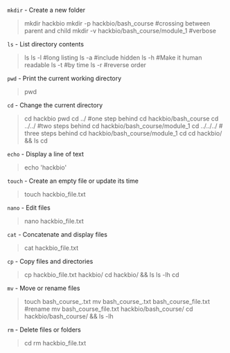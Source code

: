 `mkdir` - Create a new folder
> mkdir hackbio
> mkdir -p hackbio/bash_course #crossing between parent and child
> mkdir -v hackbio/bash_course/module_1 #verbose


`ls` - List directory contents
> ls
> ls -l #long listing
> ls -a #include hidden
> ls -h #Make it human readable
> ls -t #by time
> ls -r #reverse order

`pwd` - Print the current working directory
> pwd 

`cd` - Change the current directory
> cd hackbio 
> pwd
> cd ../ #one step behind
> cd hackbio/bash_course
> cd ../../ #two steps behind
> cd hackbio/bash_course/module_1
> cd ../../../ # three steps behind
> cd hackbio/bash_course/module_1
> cd
> cd hackbio/ && ls
> cd 

`echo` - Display a line of text
> echo 'hackbio'

`touch` - Create an empty file or update its time
> touch hackbio_file.txt

`nano` - Edit files
> nano hackbio_file.txt

`cat` - Concatenate and display files
> cat hackbio_file.txt

`cp` - Copy files and directories
> cp hackbio_file.txt hackbio/
> cd hackbio/ && ls
> ls -lh
> cd 

`mv` - Move or rename files
> touch bash_course_.txt
> mv bash_course_.txt bash_course_file.txt #rename
> mv bash_course_file.txt hackbio/bash_course/
> cd hackbio/bash_course/ && ls -lh

`rm` - Delete files or folders
> cd 
> rm hackbio_file.txt

